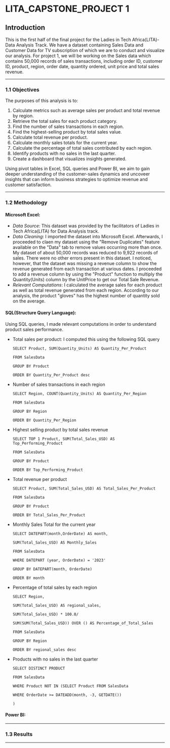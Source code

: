 # LITA_CAPSTONE_PROJECT 1
## Introduction
This is the first half of the final project for the Ladies in Tech Africa(LITA)- Data Analysis Track. We have a dataset containing Sales Data and Customer Data for TV subscription of which we are to conduct and visualize our analysis. For project 1, we will be working on the Sales data which contains 50,000 records of sales transactions, including order ID, customer ID, product, region, order date, quantity ordered, unit price and total sales revenue.

-----------
### 1.1 Objectives
The purposes of this analysis is to: 
1. Calculate metrics such as average sales per product and total revenue by region.  
2. Retrieve the total sales for each product category. 
3. Find the number of sales transactions in each region. 
4. Find the highest-selling product by total sales value. 
5. Calculate total revenue per product. 
6. Calculate monthly sales totals for the current year. 
7. Calculate the percentage of total sales contributed by each region. 
8. Identify products with no sales in the last quarter.  
9. Create a dashboard that visualizes insights generated.
    
Using pivot tables in Excel, SQL queries and Power BI, we aim to gain deeper understanding of the customer-sales dynamics and uncoveer insights that can inform business strategies to optimize revenue and customer satisfaction. 

-----------
### 1.2 Methodology
#### Microsoft Excel: 
- *Data Source*: This dataset was provided by the facilitators of Ladies in Tech Africa(LITA) for Data Analysis track.
- *Data Cleaning*: I imported the dataset into Microsoft Excel. Afterwards, I proceeded to claen my dataset using the "Remove Duplicates" feature available on the "Data" tab to remove values occurring more than once. My dataset of about 50,000 records was reduced to 9,922 records of sales. There were no other errors present in this dataset. I noticed, however, that the dataset was missing a revenue column to show the revenue generated from each transaction at various dates. I proceeded to add a revenue column by using the "Product" function to multiply the Quantity(Units) column by the UnitPrice to get our Total Sale Revenue.
- *Relevant Computations*: I calculated the average sales for each product as well as total revenue generated from each region. According to our analysis, the product "gloves" has the highest number of quantity sold on the average.

#### SQL(Structure Query Language):
Using SQL queries, I made relevant computations in order to understand product sales performance. 

- Total sales per product: I computed this using the following SQL query
  
      SELECT Product, SUM(Quantity_Units) AS Quantity_Per_Product
  
      FROM SalesData
  
      GROUP BY Product
  
      ORDER BY Quantity_Per_Product desc
  
- Number of sales transactions in each region
  
      SELECT Region, COUNT(Quantity_Units) AS Quantity_Per_Region
  
      FROM SalesData
  
      GROUP BY Region
  
      ORDER BY Quantity_Per_Region
  
- Highest selling product by total sales revenue
  
      SELECT TOP 1 Product, SUM(Total_Sales_USD) AS Top_Performing_Product
  
      FROM SalesData
  
      GROUP BY Product
  
      ORDER BY Top_Performing_Product

- Total revenue per product

      SELECT Product, SUM(Total_Sales_USD) AS Total_Sales_Per_Product

      FROM SalesData

      GROUP BY Product

      ORDER BY Total_Sales_Per_Product

- Monthly Sales Total for the current year

      SELECT DATEPART(month,OrderDate) AS month,
  
      SUM(Total_Sales_USD) AS Monthly_Sales
  
      FROM SalesData
  
      WHERE DATEPART (year, OrderDate) = '2023'
  
      GROUP BY DATEPART(month, OrderDate)
  
      ORDER BY month
     
- Percentage of total sales by each region

      SELECT Region,

      SUM(Total_Sales_USD) AS regional_sales,

      SUM(Total_Sales_USD) * 100.0/

      SUM(SUM(Total_Sales_USD)) OVER () AS Percentage_of_Total_Sales

      FROM SalesData

      GROUP BY Region

      ORDER BY regional_sales desc

- Products with no sales in the last quarter

      SELECT DISTINCT PRODUCT

      FROM SalesData

      WHERE Product NOT IN (SELECT Product FROM SalesData

      WHERE OrderDate >= DATEADD(month, -3, GETDATE())

      )
  
#### Power BI: 
---------  

### 1.3 Results 
---------
